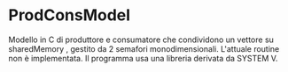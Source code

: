# ProdConsModel
Modello in C di produttore e consumatore che condividono un vettore su sharedMemory , gestito da 2 semafori monodimensionali.
L'attuale routine non è implementata.
Il programma usa una libreria derivata da SYSTEM V.

